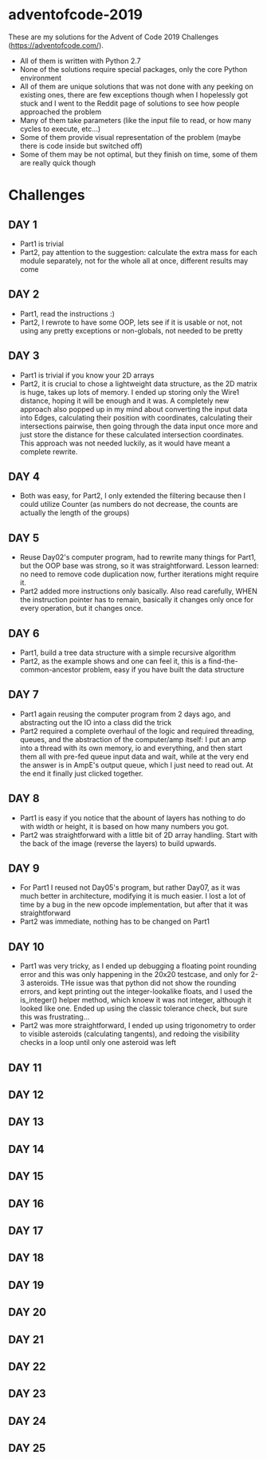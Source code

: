 # adventofcode-2019

These are my solutions for the Advent of Code 2019 Challenges (https://adventofcode.com/).

* All of them is written with Python 2.7
* None of the solutions require special packages, only the core Python environment
* All of them are unique solutions that was not done with any peeking on existing ones, there are few exceptions though when I hopelessly got stuck and I went to the Reddit page of solutions to see how people approached the problem
* Many of them take parameters (like the input file to read, or how many cycles to execute, etc...)
* Some of them provide visual representation of the problem (maybe there is code inside but switched off)
* Some of them may be not optimal, but they finish on time, some of them are really quick though


# Challenges

## DAY 1
* Part1 is trivial
* Part2, pay attention to the suggestion: calculate the extra mass for each module separately, not for the whole all at once, different results may come

## DAY 2
* Part1, read the instructions :)
* Part2, I rewrote to have some OOP, lets see if it is usable or not, not using any pretty exceptions or non-globals, not needed to be pretty

## DAY 3
* Part1 is trivial if you know your 2D arrays
* Part2, it is crucial to chose a lightweight data structure, as the 2D matrix is huge, takes up lots of memory. I ended up storing only the Wire1 distance, hoping it will be enough and it was. A completely new approach also popped up in my mind about converting the input data into Edges, calculating their position with coordinates, calculating their intersections pairwise, then going through the data input once more and just store the distance for these calculated intersection coordinates. This approach was not needed luckily, as it would have meant a complete rewrite.

## DAY 4
* Both was easy, for Part2, I only extended the filtering because then I could utilize Counter (as numbers do not decrease, the counts are actually the length of the groups)

## DAY 5
* Reuse Day02's computer program, had to rewrite many things for Part1, but the OOP base was strong, so it was straightforward. Lesson learned: no need to remove code duplication now, further iterations might require it.
* Part2 added more instructions only basically. Also read carefully, WHEN the instruction pointer has to remain, basically it changes only once for every operation, but it changes once.

## DAY 6
* Part1, build a tree data structure with a simple recursive algorithm
* Part2, as the example shows and one can feel it, this is a find-the-common-ancestor problem, easy if you have built the data structure

## DAY 7
* Part1 again reusing the computer program from 2 days ago, and abstracting out the IO into a class did the trick
* Part2 required a complete overhaul of the logic and required threading, queues, and the abstraction of the computer/amp itself: I put an amp into a thread with its own memory, io and everything, and then start them all with pre-fed queue input data and wait, while at the very end the answer is in AmpE's output queue, which I just need to read out. At the end it finally just clicked together.

## DAY 8
* Part1 is easy if you notice that the abount of layers has nothing to do with width or height, it is based on how many numbers you got.
* Part2 was straightforward with a little bit of 2D array handling. Start with the back of the image (reverse the layers) to build upwards.

## DAY 9
* For Part1 I reused not Day05's program, but rather Day07, as it was much better in architecture, modifying it is much easier. I lost a lot of time by a bug in the new opcode implementation, but after that it was straightforward
* Part2 was immediate, nothing has to be changed on Part1

## DAY 10
* Part1 was very tricky, as I ended up debugging a floating point rounding error and this was only happening in the 20x20 testcase, and only for 2-3 asteroids. THe issue was that python did not show the rounding errors, and kept printing out the integer-lookalike floats, and I used the is_integer() helper method, which knoew it was not integer, although it looked like one. Ended up using the classic tolerance check, but sure this was frustrating...
* Part2 was more straightforward, I ended up using trigonometry to order to visible asteroids (calculating tangents), and redoing the visibility checks in a loop until only one asteroid was left

## DAY 11

## DAY 12

## DAY 13

## DAY 14

## DAY 15

## DAY 16

## DAY 17

## DAY 18

## DAY 19

## DAY 20

## DAY 21

## DAY 22

## DAY 23

## DAY 24

## DAY 25
